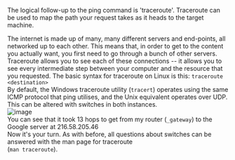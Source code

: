 The logical follow-up to the ping command is 'traceroute'. Traceroute can be used to map the path your request takes as it heads to the target machine.  
  
The internet is made up of many, many different servers and end-points, all networked up to each other. This means that, in order to get to the content you actually want, you first need to go through a bunch of other servers. Traceroute allows you to see each of these connections -- it allows you to see every intermediate step between your computer and the resource that you requested. The basic syntax for traceroute on Linux is this: `traceroute <destination>`  
By default, the Windows traceroute utility (`tracert`) operates using the same ICMP protocol that ping utilises, and the Unix equivalent operates over UDP. This can be altered with switches in both instances.  
![image](https://muirlandoracle.co.uk/wp-content/uploads/2020/03/image-15.png)  
You can see that it took 13 hops to get from my router (`_gateway`) to the Google server at 216.58.205.46  
Now it's your turn. As with before, all questions about switches can be answered with the man page for traceroute  
(`man traceroute`).
